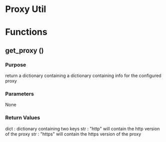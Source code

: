 # Proxy Util

# Functions

## get_proxy ()

### Purpose

return a dictionary containing a dictionary containing info for the configured proxy

### Parameters

None

### Return Values
dict : dictionary containing two keys
        str : "http" will contain the http version of the proxy
        str : "https" will contain the https version of the proxy

